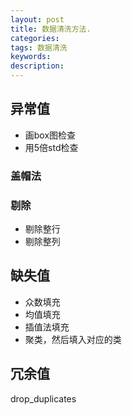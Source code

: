 ```yaml
---
layout: post
title: 数据清洗方法.
categories:
tags: 数据清洗
keywords:
description:
---
```


## 异常值

- 画box图检查
- 用5倍std检查

### 盖帽法
### 剔除

- 剔除整行
- 剔除整列

## 缺失值
- 众数填充
- 均值填充
- 插值法填充
- 聚类，然后填入对应的类

## 冗余值
drop_duplicates
